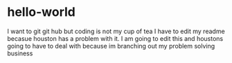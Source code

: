 # hello-world
I want to git git hub but coding is not my cup of tea
I have to edit my readme becasue houston has a problem with it.
I am going to edit this and houstons going to have to deal with because im branching out my problem solving business

